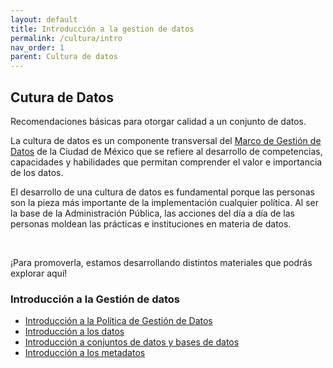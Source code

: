 ```yaml
---
layout: default
title: Introducción a la gestion de datos
permalink: /cultura/intro
nav_order: 1
parent: Cultura de datos
---
```

<div class="nonfooter text-justify ">

<h2>Cutura de Datos</h2>
<p class="text-muted">
  Recomendaciones básicas para otorgar calidad a un conjunto de datos.
</p>

<p>La cultura de datos es un componente transversal del <a href="http://https://viriesc.github.io/micrositio_adip/marco_legal">Marco de Gestión de Datos</a>  de la Ciudad de México  que se refiere al desarrollo de competencias, capacidades y habilidades que permitan comprender el valor e importancia de los datos.</p>

<p>
El desarrollo de una cultura de datos es fundamental porque las personas son la pieza más importante de la implementación cualquier política. Al ser la base de la Administración Pública, las acciones del día a día de las personas moldean las prácticas e instituciones en materia de datos.
</p> <br>

¡Para promoverla, estamos desarrollando distintos materiales que podrás explorar aquí!

<h3>Introducción a la Gestión de datos</h3>

<ul>
<li> <a target="_blank" href="https://viriesc.github.io/micrositio_adip/assets/ppts/2. Intro_politica.pdf"  download="Intro a politica.pdf">Introducción a la Política de Gestión de Datos</a> </li>

<li> <a target="_blank" href="https://viriesc.github.io/micrositio_adip/assets/ppts/3. Intro_datos.pdf" download="intro a datos.pdf">Introducción a los datos</a></li>

<li><a target="_blank" href="https://viriesc.github.io/micrositio_adip/assets/diccionario.pdf" download="Intro a datos.pdf">Introducción a conjuntos de datos y bases de datos</a></li> 

<li><a target="_blank" href="https://viriesc.github.io/micrositio_adip/assets/ppts/intro_metadatos.pdf" download="Intro a Metadatos.pdf">Introducción a los metadatos</a> </li> 

</ul>


</div>